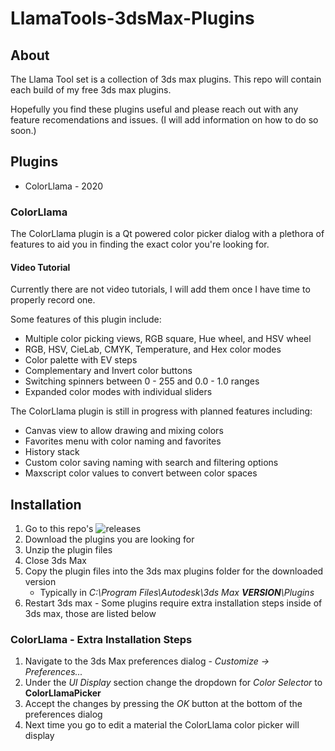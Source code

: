 # LlamaTools-3dsMax-Plugins
## About
The Llama Tool set is a collection of 3ds max plugins.
This repo will contain each build of my free 3ds max plugins.

Hopefully you find these plugins useful and please reach out with any feature recomendations and issues.
(I will add information on how to do so soon.)

## Plugins
* ColorLlama - 2020

### ColorLlama
The ColorLlama plugin is a Qt powered color picker dialog with a plethora of features to aid you in finding the exact color you're looking for.

#### Video Tutorial
Currently there are not video tutorials, I will add them once I have time to properly record one.

Some features of this plugin include:
* Multiple color picking views, RGB square, Hue wheel, and HSV wheel
* RGB, HSV, CieLab, CMYK, Temperature, and Hex color modes
* Color palette with EV steps
* Complementary and Invert color buttons
* Switching spinners between 0 - 255 and 0.0 - 1.0 ranges
* Expanded color modes with individual sliders

The ColorLlama plugin is still in progress with planned features including:
* Canvas view to allow drawing and mixing colors
* Favorites menu with color naming and favorites
* History stack
* Custom color saving naming with search and filtering options
* Maxscript color values to convert between color spaces

## Installation
1. Go to this repo's ![releases](../../releases/latest)
2. Download the plugins you are looking for
3. Unzip the plugin files
4. Close 3ds Max
5. Copy the plugin files into the 3ds max plugins folder for the downloaded version
    * Typically in *C:\Program Files\Autodesk\3ds Max **VERSION**\Plugins*
6. Restart 3ds max - Some plugins require extra installation steps inside of 3ds max, those are listed below

### ColorLlama - Extra Installation Steps
1. Navigate to the 3ds Max preferences dialog - *Customize -> Preferences...*
2. Under the *UI Display* section change the dropdown for *Color Selector* to **ColorLlamaPicker**
3. Accept the changes by pressing the *OK* button at the bottom of the preferences dialog
4. Next time you go to edit a material the ColorLlama color picker will display 
